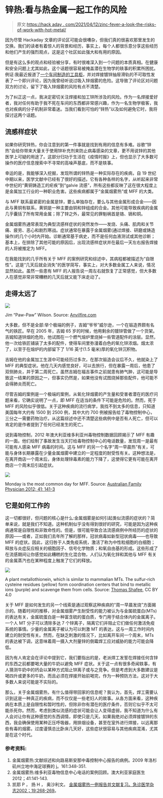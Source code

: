 # 锌热:看与热金属一起工作的风险

> 原文:[https://hack aday . com/2021/04/12/zinc-fever-a-look-the-risks-of-work-with-hot-metal/](https://hackaday.com/2021/04/12/zinc-fever-a-look-at-the-risks-of-working-with-hot-metal/)

因为尽管 Hackaday 文章的评论区可能会很嘈杂，但我们真的很喜欢那里发生的交换。我们的读者有着惊人的背景和经历，事实上，每个人都很乐意分享这些经历和他们产生的强烈观点，这是这个社区如此强大和有用的原因。

但是有这么多的观点和经验被分享，有时很难深入到一个问题的本质真相。在健康和安全问题上尤其如此，这个话题很容易被掩盖潜在生物学的轶事的积累所困扰。例证:我最近报道了[一个车间制造的工具柜](https://hackaday.com/2021/03/12/scratch-built-rolling-tool-cabinet-is-a-metalworking-skill-builder/)，并对焊接镀锌抽屉滑轨的不可取性发表了一个即兴评论，因为我曾经听说过吸入锌烟雾的危险。这导致了评论区对问题双方的讨论，留下了吸入锌烟雾的风险有点不清楚。

为了纠正这一点，我决定密切关注焊接和加工锌所涉及的风险。作为一名焊接爱好者，我对任何有助于我不死在车间的东西都非常感兴趣，作为一名生物学极客，我也对疾病的分子机制非常着迷。当我们看到可怕的“锌热”以及如何避免它时，我将探讨这两个话题。

## 流感样症状

如果你研究锌热，你会注意到的第一件事就是找到有用的信息有多难。谷歌“锌热”会给你带来大量关于使用锌补充剂来防止病毒感染的文章，更不用说锌的其他医学上可疑的用途了。这部分归功于生活在《疫情时报》上，但也显示了大多数可操作的医疗信息搜索中不寻常的高噪声基底，而不是轶事。

幸运的是，我能够深入挖掘，发现所谓的锌热是一种实际存在的疾病，自 19 世纪中期以来，医学文献中已经有了很好的描述。它有各种各样的名字，从听起来非常中世纪的“黄铜铸造工的疟疾”到“galvie 流感”，所有这些都反映了这在很大程度上是金属加工行业的一种职业危害。这些疾病都属于“金属烟雾热”或 MFF 的大类。

与 MFF 联系最紧密的金属是锌，要么单独存在，要么与其他金属形成合金——因此与黄铜有联系，黄铜是一种主要由铜和锌组成的合金。其他可能导致疾病的金属几乎囊括了所有常用金属；除了锌之外，最常见的罪魁祸首是铬、镉和铜。

金属烟雾热通常表现为典型流感样症状的突然发作——发烧、头痛、肌肉和关节痛、疲劳、恶心和剧烈寒战。症状通常在暴露于金属烟雾(通过焊接、研磨或铸造操作)的几个小时内开始。诊断通常基于病史，而不是任何血液测试或其他诊断；基本上，在排除了其他可能的原因后，出现流感样症状并在最后一天左右报告焊接的人将被推定为 MFF。

在我能找到的几乎所有关于 MFF 的案例研究和综述中，其病程都被描述为“自限性”。这是“几天后就会消失”的医学简写，事实上，对大多数金属工人来说，情况显然如此。虽然一些患有 MFF 的人报告说一周左右就恢复了正常感觉，但大多数人在感觉非常非常糟糕的几天后就又能下床走动了。

## 走得太远了

[![](../Images/7bcf3af26149fd784d2ca8253a43eca3.png)](https://hackaday.com/wp-content/uploads/2021/03/pawpaw_150.jpg)

Jim “Paw-Paw” Wilson. Source: [Anvilfire.com](https://www.anvilfire.com/iForge/tutor.php?lesson=safety3/demo)

大多数，但不是全部:举个极端的例子，吉姆“爷爷”威尔逊，一个在锻造界颇有名气的铁匠。早在 2005 年，吉姆 65 岁的时候，他用剩余的镀锌管做了一个货架。吉姆知道锌烟的危险，他试图在一个燃气熔炉里烧掉一些管道配件的涂层。显然，他一次给铁匠铺装了太多的配件，使得车间里弥漫着白色的氧化锌浓烟。烟太浓了，以至于在熔炉的内部留下了 1/16 英寸(1.5 毫米)厚的氧化锌沉积物。

吉姆在他的金属加工生涯中可能经历过多次，在那次锻造会议后不久，他就染上了 MFF 的典型症状。他在几天内感觉良好，可以去旅行，但在暴露一周后，他患了双侧肺炎，并于第二周死亡。虽然吉姆在福吉事件之前就患有肺气肿，这可能是导致这一结果的原因之一，但事实仍然是，如果他没有试图烧掉那些配件，他可能不会得肺炎而死亡。

尽管吉姆的案例是一个极端的案例，从氧化锌烟雾的产生量和受害者潜在的医疗问题来看，它确实说明了一点，即 MFF 在适当的条件下可能是危险的。然而，死于 MFF 的风险似乎很低。关于这种疾病的流行病学，我找不到太多的信息，只知道美国每年大约有 1500 到 2500 例，其中大约 700 例被报告给了毒物控制中心，三分之一需要药物治疗。从这篇综述中还不清楚这些病例中是否有人死亡，但可以肯定的是作者提到了任何已经发生的死亡。

说到毒物控制，2012 年澳大利亚维多利亚州毒物控制数据回顾揭示了 MFF 有趣的一面。他们绘制了事故发生当天打给毒物控制中心的电话数量，发现周一是最有可能有人感染 MFF 病毒的时间。这与 MFF 的另一个名字“周一早晨热”有关，可能与身体长期暴露在少量金属烟雾中建立的一定程度的耐受性有关。这种想法是，在离开商店一个周末后，身体处理锌毒素的能力下降了，这使得它更有可能在离开商店一个周末后引起症状。

[![](../Images/5ce5bc2b52810635cd420ccb4d5f2722.png)](https://hackaday.com/wp-content/uploads/2021/03/monday-morning-zinc-fever-rethemed.jpg)

Monday is the most common day for MFF. Source: [Australian Family Physician 2012; 41: 141-3](https://www.racgp.org.au/afp/2012/march/metal-fume-fever/)

## 它是如何工作的

这一切都很好，但问题的核心是什么:金属烟雾是如何引起类似流感的症状的？简单来说，就是我们不知道。这种机制似乎没有得到很好的研究，可能是因为这种疾病通常是自限性和非致命性的。但是，很可能导致合法流感病例中所经历的症状的原因——或者，正如我们去年所了解的那样，冠状病毒如新型冠状病毒——也导致 MFF 的症状。因此，这归咎于人类免疫系统，激活了称为中性粒细胞的白细胞；释放与炎症反应相关的细胞因子、信号化学物质；和氧自由基的形成。这些形成了在流感期间让你感觉如此糟糕的生化混合物，人们认为氧化锌和其他与 MFF 有关的金属蒸汽也在某种程度上触发了它们的释放。

[![](../Images/4ee3670192f397dbfe0298c1af36ffce.png)](https://hackaday.com/wp-content/uploads/2021/03/Metallothionein_2kak.png)

A plant metallothionein, which is similar to mammalian MTs. The sulfur-rich cysteine residues (yellow) form coordination centers that bind to metallic ions (purple) and scavenge them from cells. Source: [Thomas Shafee](https://commons.wikimedia.org/wiki/File:Metallothionein_2kak.png), CC BY 4.0

关于 MFF 是如何发生的另一个线索是通过观察这种疾病的“周一早晨发烧”方面揭示的。随着时间的推移，对金属烟雾产生耐受性的能力被认为与金属硫蛋白(MTs)的表达有关，金属硫蛋白是一种富含硫的蛋白质，专门用于结合体内的金属离子。一个人 MT 分子可以清除多达 7 个锌离子，隔离它们并阻止它们做任何激活免疫系统的事情。少量的金属离子被认为可以刺激 MT 的表达，这与一周工作时间内建立的耐受性有关。然而，在缺乏刺激的情况下，比如离开车间一个周末，MTs 的表达被下调，这意味着周一摄入大剂量锌的倒霉焊工应对威胁的能力可能会降低。

因为有人肯定会在评论中提到它，我们要指出的是，老派焊工发誓在焊接任何含锌的东西之前都要喝大量的牛奶以避免 MFF 症状。关于这一点有很多奇闻轶事，有人猜测牛奶中的钙会以某种方式阻止锌离子或与之竞争。但是考虑到大多数建议是喝四升或更多的牛奶，而且必须在焊接开始前喝完，作为一种预防方法，这对于大多数人来说可能是不实际的。

那么，关于金属烟雾热，有什么值得带回家的信息呢？我认为，首先，焊工需要认识到这是一种真正的疾病，而不仅仅是一些老妇人的故事。从各方面来看，这种疾病在本质上是自限性和暂时性的，但除非你有潜在的医疗条件，否则它似乎不太可能杀死你。然而，考虑到类似流感的症状可能会让人变得虚弱，我不知道为什么有人会对让你有这种感觉的东西调情，即使只是几天。如果我绝对必须焊接镀锌的东西，我会确保使用某种正压呼吸器，用排烟设备，甚至在室外进行焊接，以远离那些有毒的烟雾。过度谨慎总比卧床几天好，这些症状很容易与其他疾病混淆，尤其是在这个时代。

### 参考资料:

1.  金属烟雾热:文献综述和向路易斯安那中毒控制中心报告的病例。2009 年洛杉矶州立地中海足球赛的 j。161:348-351.
2.  金属烟雾热:维多利亚毒物信息中心电话的案例回顾。澳大利亚家庭医生 2012；41:141-143.
3.  凯耶 P ， 扬 H ， 奥沙利文。 [金属烟雾热一例报告并文献复习。急诊医学杂志2002；19:](https://emj.bmj.com/content/19/3/268)[268-269](https://emj.bmj.com/content/19/3/268)。